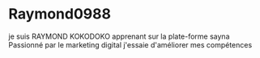 # Raymond0988
je suis RAYMOND KOKODOKO apprenant sur la plate-forme sayna 
Passionné par le marketing digital j'essaie d'améliorer mes compétences 
